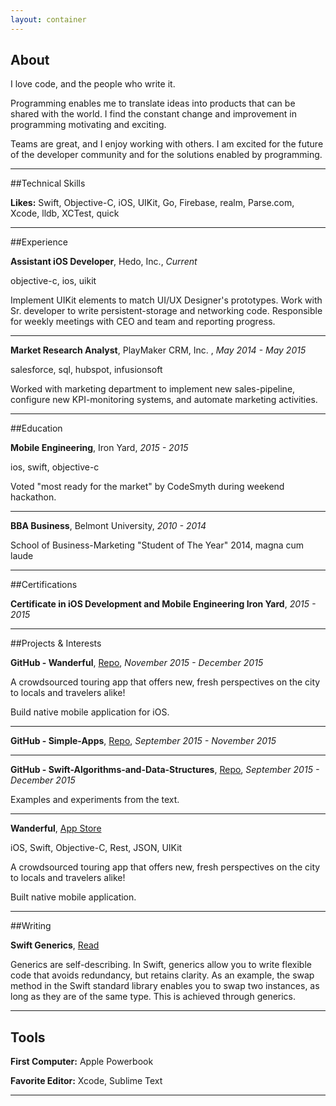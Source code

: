 ```yaml
---
layout: container
---
```

## About

I love code, and the people who write it.

Programming enables me to translate ideas into products that can be shared with the world. 
I find the constant change and improvement in programming motivating and exciting.

Teams are great, and I enjoy working with others. I am excited for the future of the developer community and for the solutions enabled by programming.

---

##Technical Skills

**Likes:** Swift, Objective-C, iOS, UIKit, Go, Firebase, realm, Parse.com, Xcode, lldb, XCTest, quick

---

##Experience

**Assistant iOS Developer**, Hedo, Inc., *Current*

objective-c, ios, uikit

Implement UIKit elements to match UI/UX Designer&#39;s prototypes. Work with Sr. developer to write persistent-storage and networking code. Responsible for weekly meetings with CEO and team and reporting progress. 

---

**Market Research Analyst**, PlayMaker CRM, Inc. , *May 2014 - May 2015*

salesforce, sql, hubspot, infusionsoft

Worked with marketing department to implement new sales-pipeline, configure new KPI-monitoring systems, and automate marketing activities. 

---

##Education

**Mobile Engineering**, Iron Yard, *2015 - 2015*

ios, swift, objective-c

Voted &quot;most ready for the market&quot; by CodeSmyth during weekend hackathon. 

---

**BBA Business**, Belmont University, *2010 - 2014*


School of Business-Marketing &quot;Student of The Year&quot; 2014, magna cum laude

---

##Certifications

**Certificate in iOS Development and Mobile Engineering  Iron Yard**, *2015 - 2015*

---

##Projects &amp; Interests

**GitHub - Wanderful**, [Repo](https://github.com/mapthefuture/iOS), *November 2015 - December 2015*

A crowdsourced touring app that offers new, fresh perspectives on the city to locals and travelers alike!
  
Build native mobile application for iOS.

---

**GitHub - Simple-Apps**, [Repo](https://github.com/macbellingrath/Simple-Apps), *September 2015 - November 2015*



  


---

**GitHub - Swift-Algorithms-and-Data-Structures**, [Repo](https://github.com/macbellingrath/Swift-Algorithms-and-Data-Structures), *September 2015 - December 2015*


Examples and experiments from the text.
  


---

**Wanderful**, [App Store](https://itunes.apple.com/us/app/wanderful-wander-together/id1064531720?ls=1&amp;mt=8)

iOS, Swift, Objective-C, Rest, JSON, UIKit

A crowdsourced touring app that offers new, fresh perspectives on the city to locals and travelers alike!
  
Built native mobile application.

---

##Writing

**Swift Generics**, [Read](http://macbellingrath.com/blog/2015/08/28/Generic-Types.html)


Generics are self-describing. In Swift, generics allow you to write flexible code that avoids redundancy, but retains clarity. As an example, the swap method in the Swift standard library enables you to swap two instances, as long as they are of the same type. This is achieved through generics.

---


## Tools
**First Computer:** Apple Powerbook

**Favorite Editor:** Xcode, Sublime Text

---
